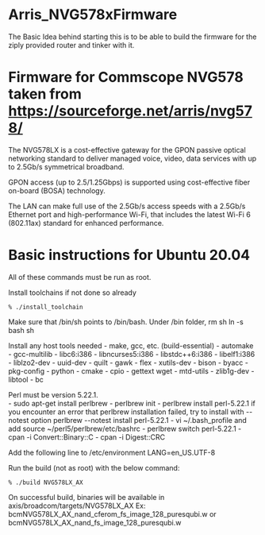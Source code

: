 # Arris_NVG578xFirmware

The Basic Idea behind starting this is to be able to build the firmware for the ziply provided router and tinker with it.


Firmware for Commscope NVG578 taken from https://sourceforge.net/arris/nvg578/
==============================================================================

The NVG578LX is a cost-effective gateway for the GPON passive optical networking standard to deliver managed voice, video, data services with up to 2.5Gb/s symmetrical broadband.

GPON access (up to 2.5/1.25Gbps) is supported using cost-effective fiber on-board (BOSA) technology.

The LAN can make full use of the 2.5Gb/s access speeds with a 2.5Gb/s Ethernet port and high-performance Wi-Fi, that includes the latest Wi-Fi 6 (802.11ax) standard for enhanced performance.

Basic instructions for Ubuntu 20.04
=============================================================================
  All of these commands must be run as root.

  Install toolchains if not done so already

    % ./install_toolchain

  Make sure that /bin/sh points to /bin/bash.
  Under /bin folder,
      rm sh
      ln -s bash sh

  Install any host tools needed
	- make, gcc, etc.  (build-essential)
	- automake
	- gcc-multilib
	- libc6:i386
	- libncurses5:i386
	- libstdc++6:i386
	- libelf1:i386
	- liblzo2-dev
	- uuid-dev
	- quilt
	- gawk
	- flex
	- xutils-dev
	- bison
	- byacc
	- pkg-config
	- python
        - cmake
        - cpio
        - gettext wget
        - mtd-utils
        - zlib1g-dev
        - libtool
        - bc

  Perl must be version 5.22.1.  
	- sudo apt-get install perlbrew
	- perlbrew init
	- perlbrew install perl-5.22.1
          if you encounter an error that perlbrew installation failed, try to install with --notest option
                perlbrew --notest install perl-5.22.1
	- vi ~/.bash_profile and add
		source ~/perl5/perlbrew/etc/bashrc
	- perlbrew switch perl-5.22.1
	- cpan -i Convert::Binary::C
	- cpan -i Digest::CRC

  Add the following line to /etc/environment
	LANG=en_US.UTF-8 


  Run the build (not as root) with the below command:

    % ./build NVG578LX_AX

On successful build, binaries will be available in axis/broadcom/targets/NVG578LX_AX
Ex: bcmNVG578LX_AX_nand_cferom_fs_image_128_puresqubi.w or bcmNVG578LX_AX_nand_fs_image_128_puresqubi.w
